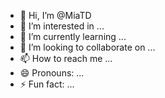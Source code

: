 - 👋 Hi, I’m @MiaTD
- 👀 I’m interested in ...
- 🌱 I’m currently learning ...
- 💞️ I’m looking to collaborate on ...
- 📫 How to reach me ...
- 😄 Pronouns: ...
- ⚡ Fun fact: ...

<!---
MiaTD/MiaTD is a ✨ special ✨ repository because its `README.md` (this file) appears on your GitHub profile.
You can click the Preview link to take a look at your changes.
--->
